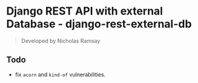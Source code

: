 # Django REST API with external Database - django-rest-external-db
> Developed by Nicholas Ramsay

## Todo
- fix `acorn` and `kind-of` vulnerabilities.